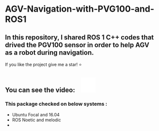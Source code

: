 # AGV-Navigation-with-PVG100-and-ROS1
In this repository, I shared ROS 1 C++ codes that drived the PGV100 sensor in order to help AGV as a robot during navigation. 
---
If you like the project give me a star! :star: 

You can see the video: &nbsp;&nbsp;
[![website](./img/youtube-dark.svg)](https://www.youtube.com/watch?v=XaLbEKf8UhA)
&nbsp;&nbsp;
---

### This package checked on below systems :
- Ubuntu Focal and 16.04 
- ROS Noetic and melodic
- 

